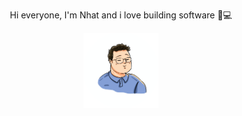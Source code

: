 
<p align="center">
Hi everyone, I'm Nhat and i love building software 👋💻
</p>

<p align="center">
<img src="https://github.com/nhatnguyendev/nhatnguyendev/blob/master/IMG_2350%20copy.png" alt="alt text" width="120" height="120">
</p>


<!--
**nhatnguyendev/nhatnguyendev** is a ✨ _special_ ✨ repository because its `README.md` (this file) appears on your GitHub profile.

Here are some ideas to get you started:

- 🔭 I’m currently working on ...
- 🌱 I’m currently learning ...
- 👯 I’m looking to collaborate on ...
- 🤔 I’m looking for help with ...
- 💬 Ask me about ...
- 📫 How to reach me: ...
- 😄 Pronouns: ...
- ⚡ Fun fact: ...
-->
